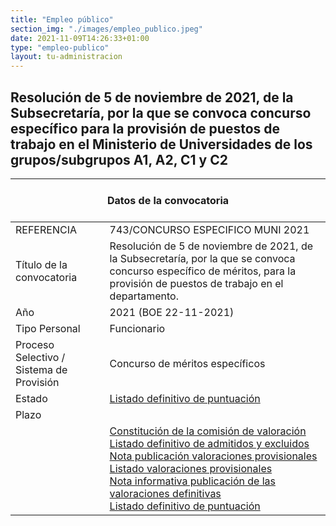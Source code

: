 ```yaml
---
title: "Empleo público"
section_img: "./images/empleo_publico.jpeg"
date: 2021-11-09T14:26:33+01:00
type: "empleo-publico"
layout: tu-administracion
---
```

## Resolución de 5 de noviembre de 2021, de la Subsecretaría, por la que se convoca concurso específico para la provisión de puestos de trabajo en el Ministerio de Universidades de los grupos/subgrupos A1, A2, C1 y C2   

<section class="tabla_custom">
    <article>
      <div class="container cnt_xl">
        <div class="row">
          <div class="col-12 table-responsive">
            <table id="demTable" class="table">
				<thead>
					<tr>
                  <th colspan=2>
					<br><center>Datos de la convocatoria</center>&nbsp;</th>
                </tr>
              </thead>
              <tbody>
                <tr>
			<td>REFERENCIA</td>
			<td>743/CONCURSO ESPECIFICO MUNI 2021</td>
		</tr>
		<tr>
			<td>Título de la convocatoria</td>
			<td>Resolución de 5 de noviembre de 2021, de la Subsecretaría, por la que se convoca concurso específico de méritos, para la provisión de puestos de trabajo en el departamento.</td>
		</tr>
		<tr>
			<td>Año</td>
			<td>2021 (BOE 22-11-2021)</td>
		</tr>
		<tr>
			<td>Tipo Personal</td>
			<td>	Funcionario</td>
		</tr>
<tr>
			<td>Proceso Selectivo / Sistema de Provisión</td>
			<td>Concurso de méritos específicos</td>
</tr>
<tr>
			<td>Estado</td>
			<td><a href="{{<siteurl>}}documentos/PDF/LISTADO_DEFINITIVO_PUNTUACION.pdf" target="_blank">Listado definitivo de puntuación <i class='fas fa-external-link-alt'></i></a></td>
		</tr>
<tr>
			<td>Plazo</td>
			<td></td>
		</tr>
<tr>
			<td></td>
			<td>	
<a href="{{<siteurl>}}documentos/PDF/constitucion_comision_07.01.22_firmado.pdf" target="_blank">Constitución de la comisión de valoración <i class='fas fa-external-link-alt'></i></a><br>
<a href="{{<siteurl>}}documentos/PDF/LISTADO_DEFINITIVO_ADMITIDOS-EXCLUIDOS.pdf" target="_blank">Listado definitivo de admitidos y excluidos <i class='fas fa-external-link-alt'></i></a><br>
<a href="{{<siteurl>}}documentos/PDF/NI_desistimiento_31_01_2022.pdf" target="_blank">Nota publicación valoraciones provisionales <i class='fas fa-external-link-alt'></i></a><br>
<a href="{{<siteurl>}}documentos/PDF/LISTADO_valoraciones_provisionales_SF.pdf" target="_blank">Listado valoraciones provisionales <i class='fas fa-external-link-alt'></i></a><br>
<a href="{{<siteurl>}}documentos/PDF/report_NI_publicacion_listado_valoraciones_definitivas.pdf" target="_blank">Nota informativa publicación de las valoraciones definitivas <i class='fas fa-external-link-alt'></i></a><br>
<a href="{{<siteurl>}}documentos/PDF//LISTADO_DEFINITIVO_PUNTUACION.pdf" target="_blank">Listado definitivo de puntuación <i class='fas fa-external-link-alt'></i></a><br>
</td>
		</tr>
            </table>
          </div>
        </div>
      </div>
    </article>
  </section>